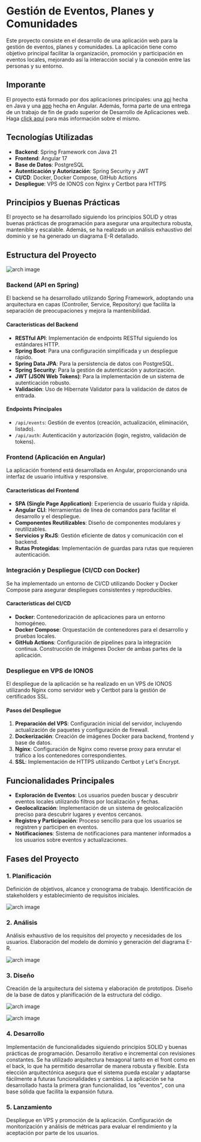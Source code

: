 # Gestión de Eventos, Planes y Comunidades

Este proyecto consiste en el desarrollo de una aplicación web para la gestión de eventos, planes y comunidades. La aplicación tiene como objetivo principal facilitar la organización, promoción y participación en eventos locales, mejorando así la interacción social y la conexión entre las personas y su entorno.

## Imporante

El proyecto está formado por dos aplicaciones principales: una [api](https://github.com/ClearCB/imin-app-api) hecha en Java y una [app](https://github.com/ClearCB/imin-app) hecha en Angular. Además, forma parte de una entrega de un trabajo de fin de grado superior de Desarrollo de Aplicaciones web. Haga [click aquí](./docs/ImIn-V1.0-Abel-Casas.pdf) para más información sobre el mismo.

## Tecnologías Utilizadas

- **Backend**: Spring Framework con Java 21
- **Frontend**: Angular 17
- **Base de Datos**: PostgreSQL
- **Autenticación y Autorización**: Spring Security y JWT
- **CI/CD**: Docker, Docker Compose, GitHub Actions
- **Despliegue**: VPS de IONOS con Nginx y Certbot para HTTPS

## Principios y Buenas Prácticas

El proyecto se ha desarrollado siguiendo los principios SOLID y otras buenas prácticas de programación para asegurar una arquitectura robusta, mantenible y escalable. Además, se ha realizado un análisis exhaustivo del dominio y se ha generado un diagrama E-R detallado.

## Estructura del Proyecto

![arch image](./imgs/arch.png)

### Backend (API en Spring)

El backend se ha desarrollado utilizando Spring Framework, adoptando una arquitectura en capas (Controller, Service, Repository) que facilita la separación de preocupaciones y mejora la mantenibilidad.

#### Características del Backend

- **RESTful API**: Implementación de endpoints RESTful siguiendo los estándares HTTP.
- **Spring Boot**: Para una configuración simplificada y un despliegue rápido.
- **Spring Data JPA**: Para la persistencia de datos con PostgreSQL.
- **Spring Security**: Para la gestión de autenticación y autorización.
- **JWT (JSON Web Tokens)**: Para la implementación de un sistema de autenticación robusto.
- **Validación**: Uso de Hibernate Validator para la validación de datos de entrada.

#### Endpoints Principales

- `/api/events`: Gestión de eventos (creación, actualización, eliminación, listado).
- `/api/auth`: Autenticación y autorización (login, registro, validación de tokens).

### Frontend (Aplicación en Angular)

La aplicación frontend está desarrollada en Angular, proporcionando una interfaz de usuario intuitiva y responsive.

#### Características del Frontend

- **SPA (Single Page Application)**: Experiencia de usuario fluida y rápida.
- **Angular CLI**: Herramientas de línea de comandos para facilitar el desarrollo y el despliegue.
- **Componentes Reutilizables**: Diseño de componentes modulares y reutilizables.
- **Servicios y RxJS**: Gestión eficiente de datos y comunicación con el backend.
- **Rutas Protegidas**: Implementación de guardas para rutas que requieren autenticación.

### Integración y Despliegue (CI/CD con Docker)

Se ha implementado un entorno de CI/CD utilizando Docker y Docker Compose para asegurar despliegues consistentes y reproducibles.

#### Características del CI/CD

- **Docker**: Contenedorización de aplicaciones para un entorno homogéneo.
- **Docker Compose**: Orquestación de contenedores para el desarrollo y pruebas locales.
- **GitHub Actions**: Configuración de pipelines para la integración continua. Construcción de imágenes Docker de ambas partes de la aplicación.

### Despliegue en VPS de IONOS

El despliegue de la aplicación se ha realizado en un VPS de IONOS utilizando Nginx como servidor web y Certbot para la gestión de certificados SSL.

#### Pasos del Despliegue

1. **Preparación del VPS**: Configuración inicial del servidor, incluyendo actualización de paquetes y configuración de firewall.
2. **Dockerización**: Creación de imágenes Docker para backend, frontend y base de datos.
3. **Nginx**: Configuración de Nginx como reverse proxy para enrutar el tráfico a los contenedores correspondientes.
4. **SSL**: Implementación de HTTPS utilizando Certbot y Let's Encrypt.

## Funcionalidades Principales

- **Exploración de Eventos**: Los usuarios pueden buscar y descubrir eventos locales utilizando filtros por localización y fechas.
- **Geolocalización**: Implementación de un sistema de geolocalización preciso para descubrir lugares y eventos cercanos.
- **Registro y Participación**: Proceso sencillo para que los usuarios se registren y participen en eventos.
- **Notificaciones**: Sistema de notificaciones para mantener informados a los usuarios sobre eventos y actualizaciones.

## Fases del Proyecto

### 1. Planificación

Definición de objetivos, alcance y cronograma de trabajo. Identificación de stakeholders y establecimiento de requisitos iniciales.

![arch image](./imgs/use-case.png)

### 2. Análisis

Análisis exhaustivo de los requisitos del proyecto y necesidades de los usuarios. Elaboración del modelo de dominio y generación del diagrama E-R.

![arch image](./imgs/db-diagram.png)

### 3. Diseño

Creación de la arquitectura del sistema y elaboración de prototipos. Diseño de la base de datos y planificación de la estructura del código.

![arch image](./imgs/use-case-2.png)

![arch image](./imgs/class-diagram-app.png)

### 4. Desarrollo

Implementación de funcionalidades siguiendo principios SOLID y buenas prácticas de programación. Desarrollo iterativo e incremental con revisiones constantes. Se ha utilizado arquitectura hexagonal tanto en el front como en el back, lo que ha permitido desarrollar de manera robusta y flexible. Esta elección arquitectónica asegura que el sistema pueda escalar y adaptarse fácilmente a futuras funcionalidades y cambios. La aplicación se ha desarrollado hasta la primera gran funcionalidad, los "eventos", con una base sólida que facilita la expansión futura.

### 5. Lanzamiento

Despliegue en VPS y promoción de la aplicación. Configuración de monitorización y análisis de métricas para evaluar el rendimiento y la aceptación por parte de los usuarios.
